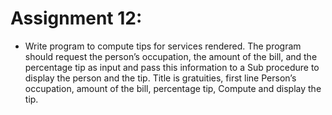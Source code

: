 # Assignment 12:
- Write program to compute tips for services rendered. The program should request the person’s occupation, the amount of the bill, and the percentage tip as input and pass this information to a Sub procedure to display the person and the tip. Title is gratuities, first line Person’s occupation, amount of the bill, percentage tip, Compute and display the tip.